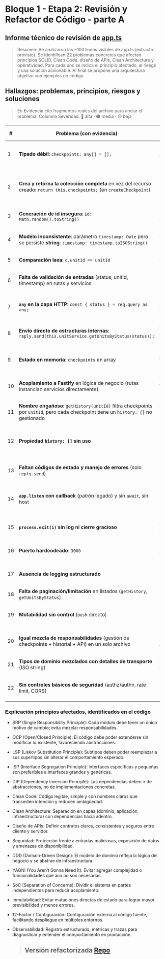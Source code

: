 # Bloque 1 - Etapa 2: Revisión y Refactor de Código - parte A

## Informe técnico de revisión de [app.ts](app.ts)

> Resumen: Se analizaron las ~100 líneas visibles de app.ts (extracto provisto).
> Se identifican 22 problemas concretos que afectan principios SOLID, Clean
> Code, diseño de APIs, Clean Architecture y operatividad. Para cada uno se
> indica el principio afectado, el riesgo y una solución accionable. Al final se
> propone una arquitectura objetivo con ejemplos de código.

## Hallazgos: problemas, principios, riesgos y soluciones

> En Evidencia cito fragmentos reales del archivo para anclar el problema.
> Columna Severidad: 🔴 alta · 🟠 media · 🟡 baja

| #   | Problema (con evidencia)                                                                                                             | Principio afectado\*                 | Riesgo                                                   | Solución propuesta                                                                           | Sev. |     |                                               |     |
| --- | ------------------------------------------------------------------------------------------------------------------------------------ | ------------------------------------ | -------------------------------------------------------- | -------------------------------------------------------------------------------------------- | ---- | --- | --------------------------------------------- | --- |
| 1   | **Tipado débil**: `checkpoints: any[] = [];`                                                                                         | Clean Code, Type Safety              | Errores en runtime; contratos implícitos                 | Definir **interfaces**/tipos fuertes (`Checkpoint`) y usarlos en todo el flujo.              | 🔴   |     |                                               |     |
| 2   | **Crea y retorna la colección completa** en vez del recurso creado: `return this.checkpoints;` (en `createCheckpoint`)               | Diseño de APIs, SRP (S de SOLID)     | Acopla llamadas a estructura interna; respuestas pesadas | Retornar **solo el recurso creado** o un DTO; status **201**.                                | 🟠   |     |                                               |     |
| 3   | **Generación de id insegura**: `id: Math.random().toString()`                                                                        | Seguridad, Consistencia              | Colisiones; ids predecibles                              | Usar **UUID v4** (p.ej., `crypto.randomUUID()` en Node 18+).                                 | 🔴   |     |                                               |     |
| 4   | **Modelo inconsistente**: parámetro `timestamp: Date` pero se persiste **string**: `timestamp: timestamp.toISOString()`              | Clean Code, DDD                      | Bichos por desalineación de tipos                        | Mantener **tipo dominio** coherente (Date) y mapear a string **solo en la capa de I/O**.     | 🟠   |     |                                               |     |
| 5   | **Comparación laxa**: `c.unitId == unitId`                                                                                           | Clean Code                           | Bugs por coerción                                        | Usar **`===`** y normalizar tipos/inputs.                                                    | 🟡   |     |                                               |     |
| 6   | **Falta de validación de entradas** (status, unitId, timestamp) en rutas y servicios                                                 | Diseño de APIs, Seguridad            | Inyección de datos inválidos; DOS por payload            | Declarar **esquemas** (Fastify `schema`/JSON Schema) y validar **query/body**.               | 🔴   |     |                                               |     |
| 7   | **`any` en la capa HTTP**: `const { status } = req.query as any;`                                                                    | Clean Code                           | Tipos silenciosos; errores en producción                 | Tipar request con **`RouteGenericInterface`** o inferir desde `schema`.                      | 🟠   |     |                                               |     |
| 8   | **Envío directo de estructuras internas**: `reply.send(this.unitService.getUnitsByStatus(status));`                                  | Clean Architecture, Encapsulación    | Filtración de detalles internos; acoplamiento            | Mapear a **DTOs de salida** en el adaptador HTTP.                                            | 🟠   |     |                                               |     |
| 9   | **Estado en memoria**: `checkpoints` en array                                                                                        | Arquitectura, Escalabilidad          | Pérdida de datos al reiniciar; no escalable              | Introducir **Repository** (puerto) + **adaptador** (InMemory/DB).                            | 🔴   |     |                                               |     |
| 10  | **Acoplamiento a Fastify** en lógica de negocio (rutas instancian servicios directamente)                                            | Clean Architecture, DIP (D de SOLID) | Difícil testear/sustituir framework                      | Separar **dominio / casos de uso** de **HTTP**; **inyección de dependencias**.               | 🔴   |     |                                               |     |
| 11  | **Nombre engañoso**: `getHistory(unitId)` filtra checkpoints por `unitId`, pero cada checkpoint tiene un `history: []` no gestionado | Clean Code (Nomenclatura), SRP       | Confusión, deuda técnica                                 | Renombrar a `getCheckpointsByUnitId` o implementar correctamente `history`.                  | 🟠   |     |                                               |     |
| 12  | **Propiedad `history: []` sin uso**                                                                                                  | YAGNI, SRP                           | Complejidad accidental, consumo de RAM                   | Eliminar hasta que exista el caso de uso; o gestionar eventos/historial en entidad dedicada. | 🟡   |     |                                               |     |
| 13  | **Faltan códigos de estado y manejo de errores** (solo `reply.send`)                                                                 | Diseño de APIs                       | Semántica HTTP pobre; clientes ambiguos                  | Usar \`reply.status(201                                                                      | 400  | 404 | 500).send(...)\` y **middleware** de errores. | 🟠  |
| 14  | **`app.listen` con callback** (patrón legado) y sin `await`, sin host                                                                | Operatividad                         | Arranque no determinista; fallo en contenedores          | Usar **promesas**: `await app.listen({ host:'0.0.0.0', port })` dentro de `bootstrap()`.     | 🟠   |     |                                               |     |
| 15  | **`process.exit(1)` sin log ni cierre gracioso**                                                                                     | Observabilidad, Operación            | Pérdida de logs, shutdown brusco                         | Capturar señales, cerrar servidor con `app.close()`, log estructurado.                       | 🟠   |     |                                               |     |
| 16  | **Puerto hardcodeado**: `3000`                                                                                                       | 12-Factor, Config                    | Dificulta despliegues multiambiente                      | Leer de **`process.env.PORT`** con default.                                                  | 🟡   |     |                                               |     |
| 17  | **Ausencia de logging estructurado**                                                                                                 | Observabilidad                       | Difícil diagnóstico en prod                              | Inicializar Fastify con **pino** y niveles; correlación de requests.                         | 🟡   |     |                                               |     |
| 18  | **Falta de paginación/limitación** en listados (`getHistory`, `getUnitsByStatus`)                                                    | Diseño de APIs, Performance          | Respuestas grandes; DOS                                  | Soportar **`limit`/`cursor`** y **paginación**.                                              | 🟠   |     |                                               |     |
| 19  | **Mutabilidad sin control** (`push` directo)                                                                                         | DDD, Inmutabilidad                   | Condiciones de carrera, efectos colaterales              | Entidades **inmutables**; `add()` regresa nuevo arreglo o repositorio controla mutación.     | 🟡   |     |                                               |     |
| 20  | **Igual mezcla de responsabilidades** (gestión de checkpoints + historial + API) en un solo archivo                                  | SRP, Clean Architecture              | Mantenibilidad baja                                      | Split por capas y **módulos**: dominio, casos de uso, adaptadores.                           | 🔴   |     |                                               |     |
| 21  | **Tipos de dominio mezclados con detalles de transporte** (ISO string)                                                               | Clean Architecture                   | Fugas de infraestructura al dominio                      | **Mapeos** en adaptadores (Serializers/Mappers).                                             | 🟠   |     |                                               |     |
| 22  | **Sin controles básicos de seguridad** (authz/authn, rate limit, CORS)                                                               | Seguridad                            | Exposición de datos; abuso                               | Añadir **CORS**, **rate limiting**, **auth** (JWT/OAuth), **schemas estrictos**.             | 🔴   |     |                                               |     |

### Explicación principios afectados, identificados en el código

- SRP (Single Responsibility Principle): Cada módulo debe tener un único motivo
  de cambio; evita mezclar responsabilidades.

- OCP (Open/Closed Principle): El código debe poder extenderse sin modificar lo
  existente, favoreciendo abstracciones.

- LSP (Liskov Substitution Principle): Subtipos deben poder reemplazar a sus
  supertipos sin alterar el comportamiento esperado.

- ISP (Interface Segregation Principle): Interfaces específicas y pequeñas son
  preferibles a interfaces grandes y genéricas.

- DIP (Dependency Inversion Principle): Las dependencias deben ir de
  abstracciones, no de implementaciones concretas.

- Clean Code: Código legible, simple y con nombres claros que transmiten
  intención y reducen ambigüedad.

- Clean Architecture: Separación en capas (dominio, aplicación, infraestructura)
  con dependencias hacia adentro.

- Diseño de APIs: Definir contratos claros, consistentes y seguros entre cliente
  y servidor.

- Seguridad: Protección frente a entradas maliciosas, exposición de datos y
  amenazas de disponibilidad.

- DDD (Domain-Driven Design): El modelo de dominio refleja la lógica del negocio
  y se abstrae de infraestructura.

- YAGNI (You Aren’t Gonna Need It): Evitar agregar complejidad o funcionalidades
  que aún no son necesarias.

- SoC (Separation of Concerns): Dividir el sistema en partes independientes para
  reducir acoplamiento.

- Inmutabilidad: Evitar mutaciones directas de estado para lograr mayor
  previsibilidad y menos errores.

- 12-Factor / Configuración: Configuración externa al código fuente, facilitando
  despliegue en múltiples entornos.

- Observabilidad: Registro estructurado, métricas y trazas para diagnosticar y
  entender el comportamiento en producción.

  > ## Versión refactorizada [Repo](https://github.com/lmbd92/refactored-project)
